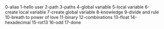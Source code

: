 0-alias
1-hello user
2-path
3-paths
4-global variable
5-local variable
6-create local variable
7-create global variable
8-knowledge
9-divide and rule
10-breath to power of love
11-binary
12-combinations
13-float
14-hexadecimal
15-rot13
16-odd
17-done
